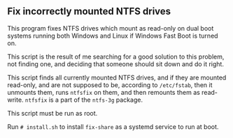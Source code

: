## Fix incorrectly mounted NTFS drives

This program fixes NTFS drives which mount as read-only on dual boot systems 
running both Windows and Linux if Windows Fast Boot is turned on. 

This script is the result of me searching for a good solution to this problem,
not finding one, and deciding that someone should sit down and do it right.

This script finds all currently mounted NTFS drives, and if they are mounted
read-only, and are not supposed to be, according to `/etc/fstab`, then it 
unmounts them, runs `ntfsfix` on them, and then remounts them as read-write. 
`ntfsfix` is a part of the `ntfs-3g` package. 

This script must be run as root.

Run `# install.sh` to install `fix-share` as a systemd service to run at boot.


